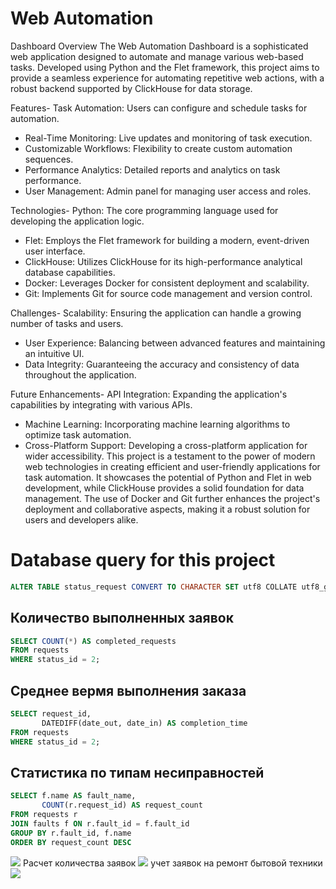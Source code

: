 # Web Automation 
Dashboard Overview The Web Automation Dashboard is a sophisticated web application designed to automate and manage various web-based tasks. Developed using Python and the Flet framework, this project aims to provide a seamless experience for automating repetitive web actions, with a robust backend supported by ClickHouse for data storage.

Features- Task Automation: Users can configure and schedule tasks for automation.
- Real-Time Monitoring: Live updates and monitoring of task execution.
- Customizable Workflows: Flexibility to create custom automation sequences.
- Performance Analytics: Detailed reports and analytics on task performance.
- User Management: Admin panel for managing user access and roles.

Technologies- Python: The core programming language used for developing the application logic.
- Flet: Employs the Flet framework for building a modern, event-driven user interface.
- ClickHouse: Utilizes ClickHouse for its high-performance analytical database capabilities.
- Docker: Leverages Docker for consistent deployment and scalability.
- Git: Implements Git for source code management and version control.

Challenges- Scalability: Ensuring the application can handle a growing number of tasks and users.
- User Experience: Balancing between advanced features and maintaining an intuitive UI.
- Data Integrity: Guaranteeing the accuracy and consistency of data throughout the application.

Future Enhancements- API Integration: Expanding the application's capabilities by integrating with various APIs.
- Machine Learning: Incorporating machine learning algorithms to optimize task automation.
- Cross-Platform Support: Developing a cross-platform application for wider accessibility.
This project is a testament to the power of modern web technologies in creating efficient and user-friendly applications for task automation. It showcases the potential of Python and Flet in web development, while ClickHouse provides a solid foundation for data management. The use of Docker and Git further enhances the project's deployment and collaborative aspects, making it a robust solution for users and developers alike.


# Database query for this project
```SQL
ALTER TABLE status_request CONVERT TO CHARACTER SET utf8 COLLATE utf8_general_ci;
```
## Количество выполненных заявок
```SQL
SELECT COUNT(*) AS completed_requests
FROM requests
WHERE status_id = 2;
```
## Среднее вермя выполнения заказа
```SQL
SELECT request_id, 
       DATEDIFF(date_out, date_in) AS completion_time
FROM requests
WHERE status_id = 2;
```
## Статистика по типам несиправностей
```SQL
SELECT f.name AS fault_name, 
       COUNT(r.request_id) AS request_count
FROM requests r
JOIN faults f ON r.fault_id = f.fault_id
GROUP BY r.fault_id, f.name
ORDER BY request_count DESC
```
![](https://i.postimg.cc/G2fpKWVd/ERD-2.png)
Расчет количества заявок
![](https://i.postimg.cc/c1K7W0s7/vsdx.png)
учет заявок на ремонт бытовой техники
![](https://i.postimg.cc/YjKCK1tP/image.png)
